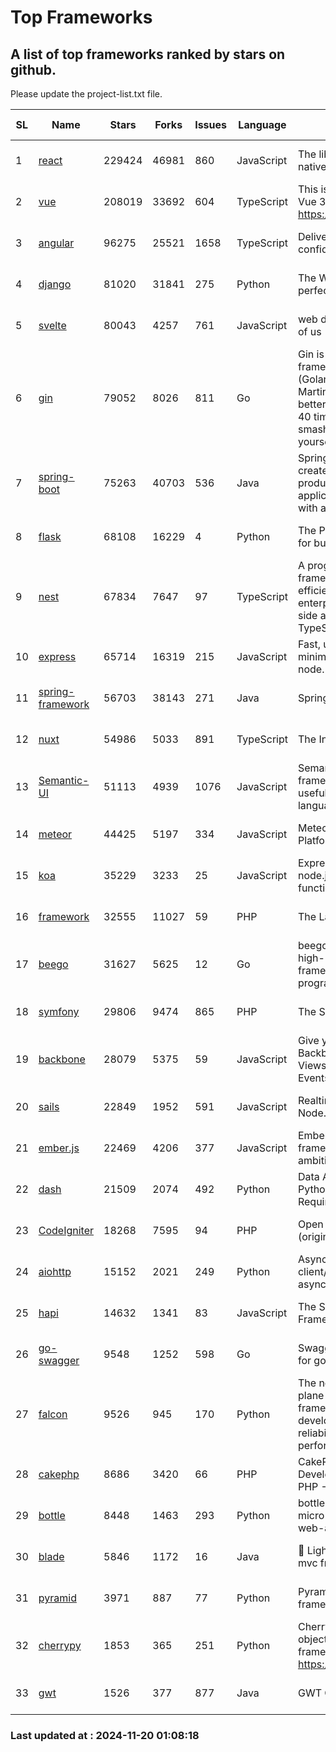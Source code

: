 # Top Frameworks
## A list of top frameworks ranked by stars on github.  
Please update the project-list.txt file.

| SL| Name  | Stars| Forks| Issues | Language | Description | Last Commit |
| --| ------| -----| ---- | ------ | -------- | ----------- | ----------- |
| 1 | [react](https://github.com/facebook/react) | 229424 | 46981 | 860 | JavaScript | The library for web and native user interfaces. | 2024-11-19 22:25:11 |
| 2 | [vue](https://github.com/vuejs/vue) | 208019 | 33692 | 604 | TypeScript | This is the repo for Vue 2. For Vue 3, go to https://github.com/vuejs/core | 2024-10-10 07:24:14 |
| 3 | [angular](https://github.com/angular/angular) | 96275 | 25521 | 1658 | TypeScript | Deliver web apps with confidence 🚀 | 2024-11-20 00:52:28 |
| 4 | [django](https://github.com/django/django) | 81020 | 31841 | 275 | Python | The Web framework for perfectionists with deadlines. | 2024-11-19 17:35:02 |
| 5 | [svelte](https://github.com/sveltejs/svelte) | 80043 | 4257 | 761 | JavaScript | web development for the rest of us | 2024-11-19 21:38:36 |
| 6 | [gin](https://github.com/gin-gonic/gin) | 79052 | 8026 | 811 | Go | Gin is a HTTP web framework written in Go (Golang). It features a Martini-like API with much better performance -- up to 40 times faster. If you need smashing performance, get yourself some Gin. | 2024-11-15 15:54:06 |
| 7 | [spring-boot](https://github.com/spring-projects/spring-boot) | 75263 | 40703 | 536 | Java | Spring Boot helps you to create Spring-powered, production-grade applications and services with absolute minimum fuss. | 2024-11-19 17:41:29 |
| 8 | [flask](https://github.com/pallets/flask) | 68108 | 16229 | 4 | Python | The Python micro framework for building web applications. | 2024-11-13 18:27:38 |
| 9 | [nest](https://github.com/nestjs/nest) | 67834 | 7647 | 97 | TypeScript | A progressive Node.js framework for building efficient, scalable, and enterprise-grade server-side applications with TypeScript/JavaScript 🚀 | 2024-11-18 08:50:43 |
| 10 | [express](https://github.com/expressjs/express) | 65714 | 16319 | 215 | JavaScript | Fast, unopinionated, minimalist web framework for node. | 2024-11-15 16:23:42 |
| 11 | [spring-framework](https://github.com/spring-projects/spring-framework) | 56703 | 38143 | 271 | Java | Spring Framework | 2024-11-19 17:11:24 |
| 12 | [nuxt](https://github.com/nuxt/nuxt) | 54986 | 5033 | 891 | TypeScript | The Intuitive Vue Framework. | 2024-11-19 20:39:14 |
| 13 | [Semantic-UI](https://github.com/Semantic-Org/Semantic-UI) | 51113 | 4939 | 1076 | JavaScript | Semantic is a UI component framework based around useful principles from natural language. | 2023-01-11 17:05:32 |
| 14 | [meteor](https://github.com/meteor/meteor) | 44425 | 5197 | 334 | JavaScript | Meteor, the JavaScript App Platform | 2024-11-19 22:51:06 |
| 15 | [koa](https://github.com/koajs/koa) | 35229 | 3233 | 25 | JavaScript | Expressive middleware for node.js using ES2017 async functions | 2024-11-04 05:08:13 |
| 16 | [framework](https://github.com/laravel/framework) | 32555 | 11027 | 59 | PHP | The Laravel Framework. | 2024-11-19 22:48:47 |
| 17 | [beego](https://github.com/beego/beego) | 31627 | 5625 | 12 | Go | beego is an open-source, high-performance web framework for the Go programming language. | 2024-11-18 10:38:46 |
| 18 | [symfony](https://github.com/symfony/symfony) | 29806 | 9474 | 865 | PHP | The Symfony PHP framework | 2024-11-19 10:32:52 |
| 19 | [backbone](https://github.com/jashkenas/backbone) | 28079 | 5375 | 59 | JavaScript | Give your JS App some Backbone with Models, Views, Collections, and Events | 2024-09-02 12:55:04 |
| 20 | [sails](https://github.com/balderdashy/sails) | 22849 | 1952 | 591 | JavaScript | Realtime MVC Framework for Node.js | 2024-11-08 16:04:38 |
| 21 | [ember.js](https://github.com/emberjs/ember.js) | 22469 | 4206 | 377 | JavaScript | Ember.js - A JavaScript framework for creating ambitious web applications | 2024-11-18 17:16:17 |
| 22 | [dash](https://github.com/plotly/dash) | 21509 | 2074 | 492 | Python | Data Apps & Dashboards for Python. No JavaScript Required. | 2024-11-19 14:24:43 |
| 23 | [CodeIgniter](https://github.com/bcit-ci/CodeIgniter) | 18268 | 7595 | 94 | PHP | Open Source PHP Framework (originally from EllisLab) | 2024-03-20 03:51:42 |
| 24 | [aiohttp](https://github.com/aio-libs/aiohttp) | 15152 | 2021 | 249 | Python | Asynchronous HTTP client/server framework for asyncio and Python | 2024-11-19 19:09:00 |
| 25 | [hapi](https://github.com/hapijs/hapi) | 14632 | 1341 | 83 | JavaScript | The Simple, Secure Framework Developers Trust | 2024-10-24 22:10:55 |
| 26 | [go-swagger](https://github.com/go-swagger/go-swagger) | 9548 | 1252 | 598 | Go | Swagger 2.0 implementation for go | 2024-11-07 04:05:23 |
| 27 | [falcon](https://github.com/falconry/falcon) | 9526 | 945 | 170 | Python | The no-magic web data plane API and microservices framework for Python developers, with a focus on reliability, correctness, and performance at scale. | 2024-11-17 07:26:56 |
| 28 | [cakephp](https://github.com/cakephp/cakephp) | 8686 | 3420 | 66 | PHP | CakePHP: The Rapid Development Framework for PHP - Official Repository | 2024-11-19 23:10:29 |
| 29 | [bottle](https://github.com/bottlepy/bottle) | 8448 | 1463 | 293 | Python | bottle.py is a fast and simple micro-framework for python web-applications. | 2024-11-18 16:25:01 |
| 30 | [blade](https://github.com/lets-blade/blade) | 5846 | 1172 | 16 | Java | :rocket: Lightning fast and elegant mvc framework for Java8 | 2024-11-17 05:14:06 |
| 31 | [pyramid](https://github.com/Pylons/pyramid) | 3971 | 887 | 77 | Python | Pyramid - A Python web framework | 2024-06-10 16:09:42 |
| 32 | [cherrypy](https://github.com/cherrypy/cherrypy) | 1853 | 365 | 251 | Python | CherryPy is a pythonic, object-oriented HTTP framework.      https://cherrypy.dev | 2024-10-31 00:00:39 |
| 33 | [gwt](https://github.com/gwtproject/gwt) | 1526 | 377 | 877 | Java | GWT Open Source Project | 2024-11-07 15:22:31 |

### Last updated at : 2024-11-20 01:08:18
